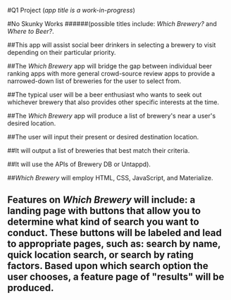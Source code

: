 #Q1 Project (*app title is a work-in-progress*)

#No Skunky Works
######(possible titles include: *Which Brewery?* and *Where to Beer?*.

##This app will assist social beer drinkers in selecting a brewery to visit depending on their particular priority.

##The *Which Brewery* app will bridge the gap between individual beer ranking apps with more general crowd-source review apps to provide a narrowed-down list of breweries for the user to select from.

##The typical user will be a beer enthusiast who wants to seek out whichever brewery that also provides other specific interests at the time.

##The *Which Brewery* app will produce a list of brewery's near a user's desired location.

##The user will input their present or desired destination location.

##It will output a list of breweries that best match their criteria.

##It will use the APIs of Brewery DB or Untappd).

##*Which Brewery* will employ HTML, CSS, JavaScript, and Materialize.

##  Features on *Which Brewery* will include: a landing page with buttons that allow you to determine what kind of search you want to conduct. These buttons will be labeled and lead to appropriate pages, such as: search by name, quick location search, or search by rating factors. Based upon which search option the user chooses, a feature page of "results" will be produced.
